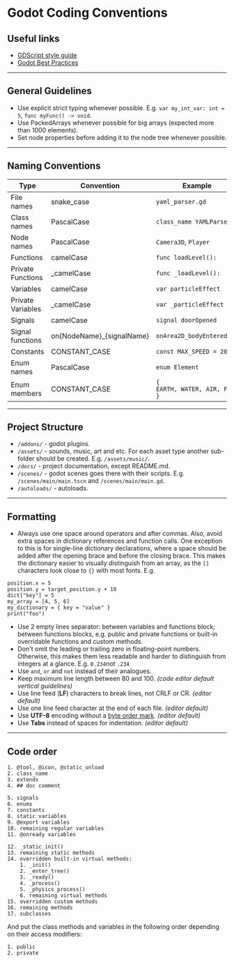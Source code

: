 # Godot Coding Conventions

## Useful links

- [GDScript style guide](https://docs.godotengine.org/en/latest/tutorials/scripting/gdscript/gdscript_styleguide.html#)
- [Godot Best Practices](https://docs.godotengine.org/en/latest/tutorials/best_practices/index.html#best-practices)

---
## General Guidelines

- Use explicit strict typing whenever possible. E.g. `var my_int_var: int = 5`, `func myFunc() -> void`.
- Use PackedArrays whenever possible for big arrays (expected more than 1000 elements).
- Set node properties before adding it to the node tree whenever possible.

---
## Naming Conventions

| Type              | Convention                | Example                       |
| ----------------- | ------------------------- | ----------------------------- |
| File names        | snake_case                | `yaml_parser.gd`              |
| Class names       | PascalCase                | `class_name YAMLParser`       |
| Node names        | PascalCase                | `Camera3D`, `Player`          |
| Functions         | camelCase                 | `func loadLevel():`           |
| Private Functions | _camelCase                | `func _loadLevel():`          |
| Variables         | camelCase                 | `var particleEffect`          |
| Private Variables | _camelCase                | `var _particleEffect`         |
| Signals           | camelCase                 | `signal doorOpened`           |
| Signal functions  | on{NodeName}_{signalName} | `onArea2D_bodyEntered`        |
| Constants         | CONSTANT_CASE             | `const MAX_SPEED = 200`       |
| Enum names        | PascalCase                | `enum Element`                |
| Enum members      | CONSTANT_CASE             | `{ EARTH, WATER, AIR, FIRE }` |

---
## Project Structure

- `/addons/` - godot plugins.
- `/assets/` - sounds, music, art and etc. For each asset type another sub-folder should be created. E.g. `/assets/music/`.
- `/docs/` - project documentation, except README.md.
- `/scenes/` - godot scenes goes there with their scripts. E.g. `/scenes/main/main.tscn` and `/scenes/main/main.gd`.
- `/autoloads/` - autoloads.

---
## Formatting

- Always use one space around operators and after commas. Also, avoid extra spaces in dictionary references and function calls. One exception to this is for single-line dictionary declarations, where a space should be added after the opening brace and before the closing brace. This makes the dictionary easier to visually distinguish from an array, as the `[]` characters look close to `{}` with most fonts. E.g.
 ```
position.x = 5
position.y = target_position.y + 10
dict["key"] = 5
my_array = [4, 5, 6]
my_dictionary = { key = "value" }
print("foo")
```
- Use 2 empty lines separator: between variables and functions block; between functions blocks, e.g. public and private functions or built-in overridable functions and custom methods.
- Don't omit the leading or trailing zero in floating-point numbers. Otherwise, this makes them less readable and harder to distinguish from integers at a glance. E.g. `0.234`not `.234`
- Use `and`, `or` and `not` instead of their analogues.
- Keep maximum line length between 80 and 100. _(code editor default vertical guidelines)_
- Use line feed (**LF**) characters to break lines, not CRLF or CR. _(editor default)_
- Use one line feed character at the end of each file. _(editor default)_
- Use **UTF-8** encoding without a [byte order mark](https://en.wikipedia.org/wiki/Byte_order_mark). _(editor default)_
- Use **Tabs** instead of spaces for indentation. _(editor default)_

---
## Code order
```
1. @tool, @icon, @static_unload
2. class_name
3. extends
4. ## doc comment

5. signals
6. enums
7. constants
8. static variables
9. @export variables
10. remaining regular variables
11. @onready variables

12. _static_init()
13. remaining static methods
14. overridden built-in virtual methods:
	1. _init()
	2. _enter_tree()
	3. _ready()
	4. _process()
	5. _physics_process()
	6. remaining virtual methods
15. overridden custom methods
16. remaining methods
17. subclasses
```
And put the class methods and variables in the following order depending on their access modifiers:
```
1. public
2. private
```